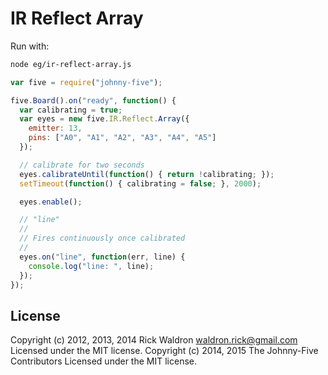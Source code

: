 <!--remove-start-->
# IR Reflect Array

Run with:
```bash
node eg/ir-reflect-array.js
```
<!--remove-end-->

```javascript
var five = require("johnny-five");

five.Board().on("ready", function() {
  var calibrating = true;
  var eyes = new five.IR.Reflect.Array({
    emitter: 13,
    pins: ["A0", "A1", "A2", "A3", "A4", "A5"]
  });

  // calibrate for two seconds
  eyes.calibrateUntil(function() { return !calibrating; });
  setTimeout(function() { calibrating = false; }, 2000); 

  eyes.enable();

  // "line"
  //
  // Fires continuously once calibrated
  //
  eyes.on("line", function(err, line) {
    console.log("line: ", line);
  });
});


```








<!--remove-start-->
## License
Copyright (c) 2012, 2013, 2014 Rick Waldron <waldron.rick@gmail.com>
Licensed under the MIT license.
Copyright (c) 2014, 2015 The Johnny-Five Contributors
Licensed under the MIT license.
<!--remove-end-->
